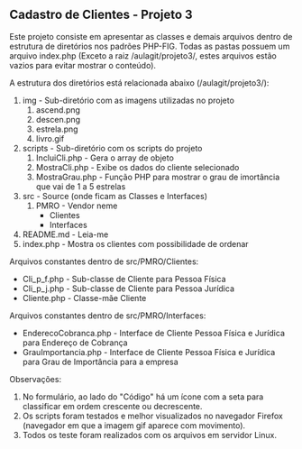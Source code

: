 <h2>Cadastro de Clientes - Projeto 3</h2>

Este projeto consiste em apresentar as classes e demais arquivos dentro de estrutura de diretórios nos padrões PHP-FIG. Todas as pastas possuem um arquivo index.php (Exceto a raiz /aulagit/projeto3/, estes arquivos estão vazios para evitar mostrar o conteúdo).

A estrutura dos diretórios está relacionada abaixo (/aulagit/projeto3/):

1. img - Sub-diretório com as imagens utilizadas no projeto
   1. ascend.png
   2. descen.png
   3. estrela.png
   4. livro.gif
2. scripts - Sub-diretório com os scripts do projeto
   1. IncluiCli.php - Gera o array de objeto
   2. MostraCli.php - Exibe os dados do cliente selecionado
   3. MostraGrau.php - Função PHP para mostrar o grau de imortância que vai de 1 a 5 estrelas
3. src - Source (onde ficam as Classes e Interfaces)
   1. PMRO - Vendor neme
      * Clientes
      * Interfaces
4. README.md - Leia-me
5. index.php - Mostra os clientes com possibilidade de ordenar

Arquivos constantes dentro de src/PMRO/Clientes:

* Cli_p_f.php - Sub-classe de Cliente para Pessoa Física
* Cli_p_j.php - Sub-classe de Cliente para Pessoa Jurídica
* Cliente.php - Classe-mãe Cliente

Arquivos constantes dentro de src/PMRO/Interfaces:

* EnderecoCobranca.php - Interface de Cliente Pessoa Física e Jurídica para Endereço de Cobrança
* GrauImportancia.php - Interface de Cliente Pessoa Física e Jurídica para Grau de Importância para a empresa

Observações:

1. No formulário, ao lado do "Código" há um ícone com a seta para classificar em ordem crescente ou decrescente.
2. Os scripts foram testados e melhor visualizados no navegador Firefox (navegador em que a imagem gif aparece com movimento).
3. Todos os teste foram realizados com os arquivos em servidor Linux.
